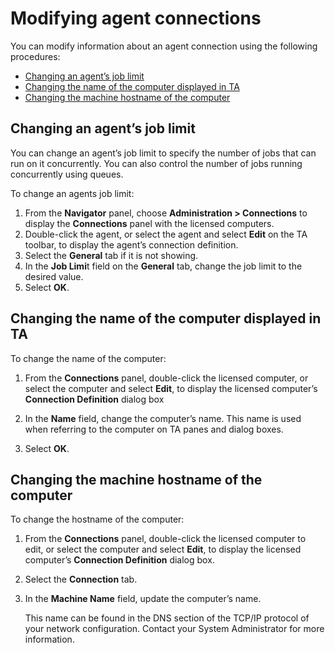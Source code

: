 # Modifying agent connections

You can modify information about an agent connection using the following procedures:

- [Changing an agent’s job limit](#changing-an-agents-job-limit)
- [Changing the name of the computer displayed in TA](#changing-the-name-of-the-computer-displayed-in-ta)
- [Changing the machine hostname of the computer](#changing-the-machine-hostname-of-the-computer)

## Changing an agent’s job limit 

You can change an agent’s job limit to specify the number of jobs that can run on it concurrently. You can also control the number of jobs running concurrently using queues.

To change an agents job limit:

1. From the **Navigator** panel, choose **Administration > Connections** to display the **Connections** panel with the licensed computers. 
1. Double-click the agent, or select the agent and select **Edit** on the TA toolbar, to display the agent’s connection definition. 
1. Select the **General** tab if it is not showing. 
1. In the **Job Limi**t field on the **General** tab, change the job limit to the desired value.
1. Select **OK**.

## Changing the name of the computer displayed in TA 

To change the name of the computer:

1. From the **Connections** panel, double-click the licensed computer, or select the computer and select **Edit**, to display the licensed computer’s **Connection Definition** dialog box

3. In the **Name** field, change the computer’s name. This name is used when referring to the computer on TA panes and dialog boxes.
4. Select **OK**.

## Changing the machine hostname of the computer

To change the hostname of the computer:

1. From the **Connections** panel, double-click the licensed computer to edit, or select the computer and select **Edit**, to display the licensed computer’s **Connection Definition** dialog box.
2. Select the **Connection** tab.
3. In the **Machine Name** field, update the computer’s name.

    This name can be found in the DNS section of the TCP/IP protocol of your network configuration. Contact your System Administrator for more information.
